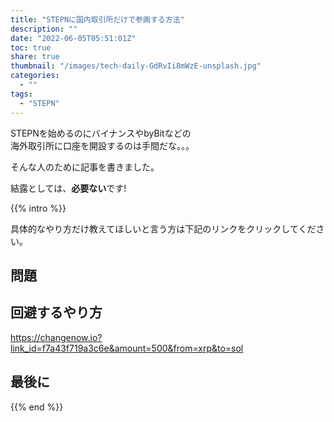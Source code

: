 ```yaml
---
title: "STEPNに国内取引所だけで参画する方法"
description: ""
date: "2022-06-05T05:51:01Z"
toc: true
share: true
thumbnail: "/images/tech-daily-GdRvIi8mWzE-unsplash.jpg"
categories:
  - ""
tags:
  - "STEPN"
---
```


STEPNを始めるのにバイナンスやbyBitなどの  
海外取引所に口座を開設するのは手間だな。。。  

そんな人のために記事を書きました。

結露としては、**必要ない**です!

<!--more-->

{{% intro %}} 

具体的なやり方だけ教えてほしいと言う方は下記のリンクをクリックしてください。

## 問題


## 回避するやり方

https://changenow.io?link_id=f7a43f719a3c6e&amount=500&from=xrp&to=sol

## 最後に

{{% end %}} 

